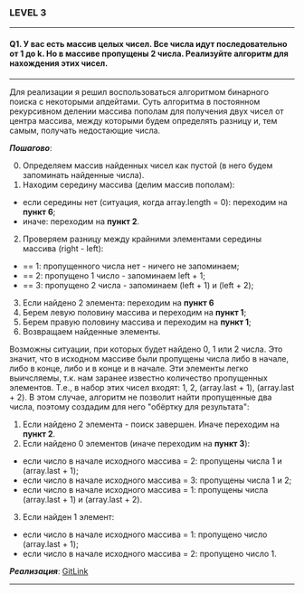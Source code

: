 ### LEVEL 3

---

#### Q1. У вас есть массив целых чисел. Все числа идут последовательно от 1 до k. Но в массиве пропущены 2 числа. Реализуйте алгоритм для нахождения этих чисел.

---

Для реализации я решил воспользоваться алгоритмом бинарного поиска с некоторыми апдейтами.
Суть алгоритма в постоянном рекурсивном делении массива пополам для получения двух чисел от центра массива,
между которыми будем определять разницу и, тем самым, получать недостающие числа.

***Пошагово***:

0) Определяем массив найденных чисел как пустой (в него будем запоминать найденные числа).
1) Находим середину массива (делим массив пополам):

  - если середины нет (ситуация, когда array.length = 0): переходим на **пункт 6**;
  - иначе: переходим на **пункт 2**.
  
2) Проверяем разницу между крайними элементами середины массива (right - left):

  - == 1: пропущенного числа нет - ничего не запоминаем;
  - == 2: пропущено 1 число - запоминаем left + 1;
  - == 3: пропущено 2 числа - запоминаем (left + 1) и (left + 2);
  
3) Если найдено 2 элемента: переходим на **пункт 6** 
4) Берем левую половину массива и переходим на **пункт 1**;
5) Берем правую половину массива и переходим на **пункт 1**;
6) Возвращаем найденные элементы.

Возможны ситуации, при которых будет найдено 0, 1 или 2 числа. Это значит, что в исходном массиве были пропущены числа либо в начале, либо в конце, либо и в конце и в начале.
Эти элементы легко выичсляемы, т.к. нам заранее известно количество пропущенных элементов. Т.е., в набор этих чисел входят: 1, 2, (array.last + 1), (array.last + 2).
В этом случае, алгоритм не позволит найти пропущенные два числа, поэтому создадим для него "обёртку для результата":

1) Если найдено 2 элемента - поиск завершен. Иначе переходим на **пункт 2**.
2) Если найдено 0 элементов (иначе переходим на **пункт 3**):

  - если число в начале исходного массива = 2: пропущены числа 1 и (array.last + 1);
  - если число в начале исходного массива = 3: пропущены числа 1 и 2;
  - если число в начале исходного массива = 1: пропущены числа (array.last + 1) и (array.last + 2).
  
3) Если найден 1 элемент:

  - если число в начале исходного массива = 1: пропущено число (array.last + 1);
  - если число в начале исходного массива = 2: пропущено число 1.

***Реализация***: [GitLink](https://github)

---